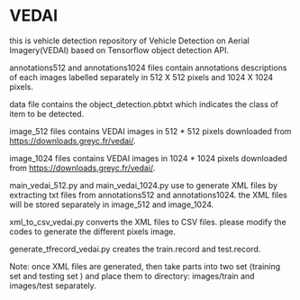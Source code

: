 # VEDAI

this is vehicle detection repository of Vehicle Detection on Aerial Imagery(VEDAI) based on Tensorflow object detection API.

annotations512 and annotations1024 files contain annotations descriptions of each images labelled separately in 512 X 512 pixels and 1024 X 1024 pixels.

data file contains the object_detection.pbtxt which indicates the class of item to be detected.

image_512 files contains VEDAI images in 512 * 512 pixels downloaded from https://downloads.greyc.fr/vedai/.

image_1024 files contains VEDAI images in 1024 * 1024 pixels downloaded from https://downloads.greyc.fr/vedai/.

main_vedai_512.py and main_vedai_1024.py use to generate XML files by extracting txt files from annotations512 and annotations1024. the XML files will be stored separately in image_512 and image_1024.

xml_to_csv_vedai.py converts the XML files to CSV files. please modify the codes to generate the different pixels image.

generate_tfrecord_vedai.py creates the train.record and test.record.

Note: once XML files are generated, then take parts into two set (training set and testing set ) and place them to directory: images/train and images/test separately.

